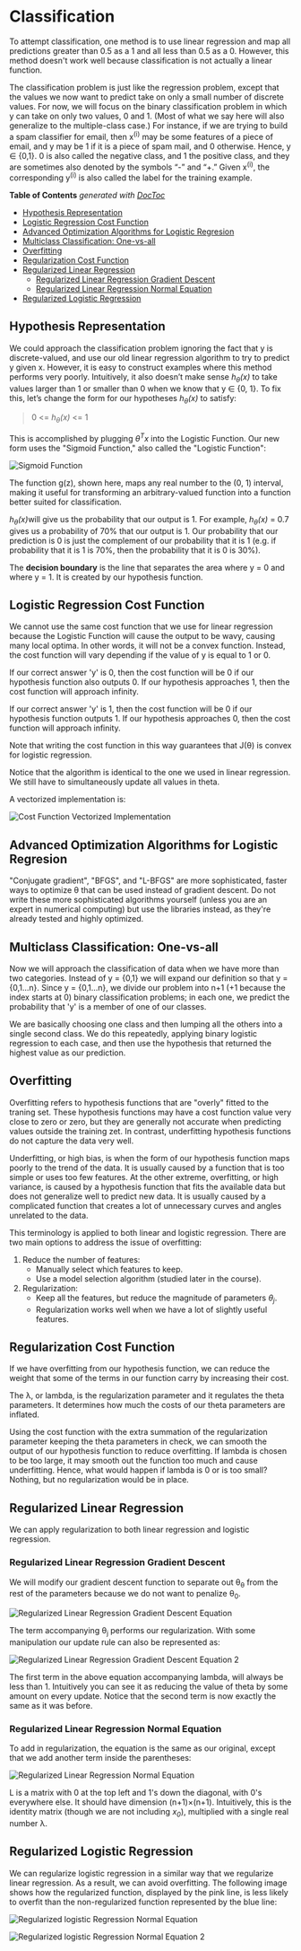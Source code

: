 # Classification

To attempt classification, one method is to use linear regression and map all predictions greater than 0.5 as a 1 and all less than 0.5 as a 0. However, this method doesn't work well because classification is not actually a linear function.

The classification problem is just like the regression problem, except that the values we now want to predict take on only a small number of discrete values. For now, we will focus on the binary classification problem in which y can take on only two values, 0 and 1. (Most of what we say here will also generalize to the multiple-class case.) For instance, if we are trying to build a spam classifier for email, then x<sup>(i)</sup> may be some features of a piece of email, and y may be 1 if it is a piece of spam mail, and 0 otherwise. Hence, y ∈ {0,1}. 0 is also called the negative class, and 1 the positive class, and they are sometimes also denoted by the symbols “-” and “+.” Given x<sup>(i)</sup>, the corresponding y<sup>(i)</sup> is also called the label for the training example.

<!-- START doctoc generated TOC please keep comment here to allow auto update -->
<!-- DON'T EDIT THIS SECTION, INSTEAD RE-RUN doctoc TO UPDATE -->
**Table of Contents**  *generated with [DocToc](https://github.com/thlorenz/doctoc)*

- [Hypothesis Representation](#hypothesis-representation)
- [Logistic Regression Cost Function](#logistic-regression-cost-function)
- [Advanced Optimization Algorithms for Logistic Regresion](#advanced-optimization-algorithms-for-logistic-regresion)
- [Multiclass Classification: One-vs-all](#multiclass-classification-one-vs-all)
- [Overfitting](#overfitting)
- [Regularization Cost Function](#regularization-cost-function)
- [Regularized Linear Regression](#regularized-linear-regression)
  - [Regularized Linear Regression Gradient Descent](#regularized-linear-regression-gradient-descent)
  - [Regularized Linear Regression Normal Equation](#regularized-linear-regression-normal-equation)
- [Regularized Logistic Regression](#regularized-logistic-regression)

<!-- END doctoc generated TOC please keep comment here to allow auto update -->

## Hypothesis Representation

We could approach the classification problem ignoring the fact that y is discrete-valued, and use our old linear regression algorithm to try to predict y given x. However, it is easy to construct examples where this method performs very poorly. Intuitively, it also doesn’t make sense <i>h<sub>θ</sub>(x)</i> to take values larger than 1 or smaller than 0 when we know that y ∈ {0, 1}. To fix this, let’s change the form for our hypotheses <i>h<sub>θ</sub>(x)</i> to satisfy:

> 0 <= <i>h<sub>θ</sub>(x)</i> <= 1

This is accomplished by plugging <i>θ<sup>T</sup>x</i> into the Logistic Function. Our new form uses the "Sigmoid Function," also called the "Logistic Function":

![Sigmoid Function](https://raw.githubusercontent.com/rmolinamir/machine-learning-notes/main/docs/1-supervised-learning/4-classification/images/Sigmoid-Function.png)

The function g(z), shown here, maps any real number to the (0, 1) interval, making it useful for transforming an arbitrary-valued function into a function better suited for classification.

<i>h<sub>θ</sub>(x)</i>will give us the probability that our output is 1. For example, <i>h<sub>θ</sub>(x)</i> = 0.7</i> gives us a probability of 70% that our output is 1. Our probability that our prediction is 0 is just the complement of our probability that it is 1 (e.g. if probability that it is 1 is 70%, then the probability that it is 0 is 30%).

The **decision boundary** is the line that separates the area where y = 0 and where y = 1. It is created by our hypothesis function.

## Logistic Regression Cost Function

We cannot use the same cost function that we use for linear regression because the Logistic Function will cause the output to be wavy, causing many local optima. In other words, it will not be a convex function. Instead, the cost function will vary depending if the value of y is equal to 1 or 0.

If our correct answer 'y' is 0, then the cost function will be 0 if our hypothesis function also outputs 0. If our hypothesis approaches 1, then the cost function will approach infinity.

If our correct answer 'y' is 1, then the cost function will be 0 if our hypothesis function outputs 1. If our hypothesis approaches 0, then the cost function will approach infinity.

Note that writing the cost function in this way guarantees that J(θ) is convex for logistic regression.

Notice that the algorithm is identical to the one we used in linear regression. We still have to simultaneously update all values in theta.

A vectorized implementation is:

![Cost Function Vectorized Implementation](https://raw.githubusercontent.com/rmolinamir/machine-learning-notes/main/docs/1-supervised-learning/4-classification/images/Cost-Function%20Vectorized%20Implementation.png)

## Advanced Optimization Algorithms for Logistic Regresion

"Conjugate gradient", "BFGS", and "L-BFGS" are more sophisticated, faster ways to optimize θ that can be used instead of gradient descent. Do not write these more sophisticated algorithms yourself (unless you are an expert in numerical computing) but use the libraries instead, as they're already tested and highly optimized.

## Multiclass Classification: One-vs-all

Now we will approach the classification of data when we have more than two categories. Instead of y = {0,1} we will expand our definition so that y = {0,1...n}. Since y = {0,1...n}, we divide our problem into n+1 (+1 because the index starts at 0) binary classification problems; in each one, we predict the probability that 'y' is a member of one of our classes.

We are basically choosing one class and then lumping all the others into a single second class. We do this repeatedly, applying binary logistic regression to each case, and then use the hypothesis that returned the highest value as our prediction.

## Overfitting

Overfitting refers to hypothesis functions that are "overly" fitted to the traning set. These hypothesis functions may have a cost function value very close to zero or zero, but they are generally not accurate when predicting values outside the training zet. In contrast, underfitting hypothesis functions do not capture the data very well.

Underfitting, or high bias, is when the form of our hypothesis function maps poorly to the trend of the data. It is usually caused by a function that is too simple or uses too few features. At the other extreme, overfitting, or high variance, is caused by a hypothesis function that fits the available data but does not generalize well to predict new data. It is usually caused by a complicated function that creates a lot of unnecessary curves and angles unrelated to the data.

This terminology is applied to both linear and logistic regression. There are two main options to address the issue of overfitting:

1) Reduce the number of features:
      - Manually select which features to keep.
      - Use a model selection algorithm (studied later in the course).
2) Regularization:
      - Keep all the features, but reduce the magnitude of parameters <i>θ<sub>j</sub></i>.
      - Regularization works well when we have a lot of slightly useful features.

## Regularization Cost Function

If we have overfitting from our hypothesis function, we can reduce the weight that some of the terms in our function carry by increasing their cost.

The λ, or lambda, is the regularization parameter and it regulates the theta parameters. It determines how much the costs of our theta parameters are inflated.

Using the cost function with the extra summation of the regularization parameter keeping the theta parameters in check, we can smooth the output of our hypothesis function to reduce overfitting. If lambda is chosen to be too large, it may smooth out the function too much and cause underfitting. Hence, what would happen if lambda is 0 or is too small? Nothing, but no regularization would be in place.

## Regularized Linear Regression

We can apply regularization to both linear regression and logistic regression.

### Regularized Linear Regression Gradient Descent

We will modify our gradient descent function to separate out θ<sub>θ</sub> from the rest of the parameters because we do not want to penalize θ<sub>0</sub>.

![Regularized Linear Regression Gradient Descent Equation](https://raw.githubusercontent.com/rmolinamir/machine-learning-notes/main/docs/1-supervised-learning/4-classification/images/Regularized-Linear%20Regression%20Gradient%20Descent%20Equation.png)

The term accompanying θ<sub>j</sub> performs our regularization. With some manipulation our update rule can also be represented as:

![Regularized Linear Regression Gradient Descent Equation 2](https://raw.githubusercontent.com/rmolinamir/machine-learning-notes/main/docs/1-supervised-learning/4-classification/images/Regularized-Linear%20Regression%20Gradient%20Descent%20Equation%202.png)

The first term in the above equation accompanying lambda, will always be less than 1. Intuitively you can see it as reducing the value of theta by some amount on every update. Notice that the second term is now exactly the same as it was before.

### Regularized Linear Regression Normal Equation

To add in regularization, the equation is the same as our original, except that we add another term inside the parentheses:

![Regularized Linear Regression Normal Equation](https://raw.githubusercontent.com/rmolinamir/machine-learning-notes/main/docs/1-supervised-learning/4-classification/images/Regularized-Linear%20Regression%20Normal%20Equation.png)

L is a matrix with 0 at the top left and 1's down the diagonal, with 0's everywhere else. It should have dimension (n+1)×(n+1). Intuitively, this is the identity matrix (though we are not including <i>x<sub>0</sub></i>), multiplied with a single real number λ.

## Regularized Logistic Regression

We can regularize logistic regression in a similar way that we regularize linear regression. As a result, we can avoid overfitting. The following image shows how the regularized function, displayed by the pink line, is less likely to overfit than the non-regularized function represented by the blue line:

![Regularized logistic Regression Normal Equation](https://raw.githubusercontent.com/rmolinamir/machine-learning-notes/main/docs/1-supervised-learning/4-classification/images/Regularized-logistic%20Regression%20Normal%20Equation.png)

![Regularized logistic Regression Normal Equation 2](https://raw.githubusercontent.com/rmolinamir/machine-learning-notes/main/docs/1-supervised-learning/4-classification/images/Regularized-logistic%20Regression%20Normal%20Equation%202.png)
